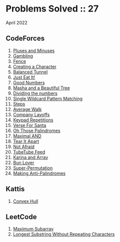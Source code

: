 # Problems Solved :: 27
April 2022

CodeForces
-----------------
1. [Pluses and Minuses](https://codeforces.com/contest/1373/problem/C)
1. [Gambling](https://codeforces.com/contest/1038/problem/C)
1. [Fence](https://codeforces.com/problemset/problem/1422/A)
1. [Creating a Character](https://codeforces.com/contest/1217/problem/A)
1. [Balanced Tunnel](https://codeforces.com/contest/1237/problem/B)
1. [Just Eat It!](https://codeforces.com/contest/1285/problem/B)
1. [Good Numbers](https://codeforces.com/contest/1249/problem/C1)
1. [Masha and a Beautiful Tree](https://codeforces.com/contest/1741/problem/D)
1. [Dividing the numbers](https://codeforces.com/contest/899/problem/C)
1. [Single Wildcard Pattern Matching](https://codeforces.com/contest/1023/problem/A)
1. [Steps](https://codeforces.com/contest/152/problem/B)
1. [Average Walk](https://codeforces.com/gym/104120/problem/A)
1. [Company Layoffs](https://codeforces.com/gym/104120/problem/C)
1. [Keypad Repetitions](https://codeforces.com/gym/104120/problem/K)
1. [Verse For Santa](https://codeforces.com/contest/1279/problem/B)
1. [Oh Those Palindromes](https://codeforces.com/contest/1063/problem/A)
1. [Maximal AND](https://codeforces.com/contest/1669/problem/H)
1. [Tear It Apart](https://codeforces.com/contest/1821/problem/C)
1. [Not Afraid](https://codeforces.com/contest/787/problem/B)
1. [TubeTube Feed](https://codeforces.com/problemset/problem/1822/A)
1. [Karina and Array](https://codeforces.com/problemset/problem/1822/B)
1. [Bun Lover](https://codeforces.com/problemset/problem/1822/C)
1. [Super-Permutation](https://codeforces.com/problemset/problem/1822/D)
1. [Making Anti-Palindromes](https://codeforces.com/contest/1822/problem/E)

Kattis
-----------------
1. [Convex Hull](https://open.kattis.com/problems/convexhull)

LeetCode
-----------------
1. [Maximum Subarray](https://leetcode.com/problems/maximum-subarray/)
1. [Longest Substring Without Repeating Characters](https://leetcode.com/problems/longest-substring-without-repeating-characters/description/)
